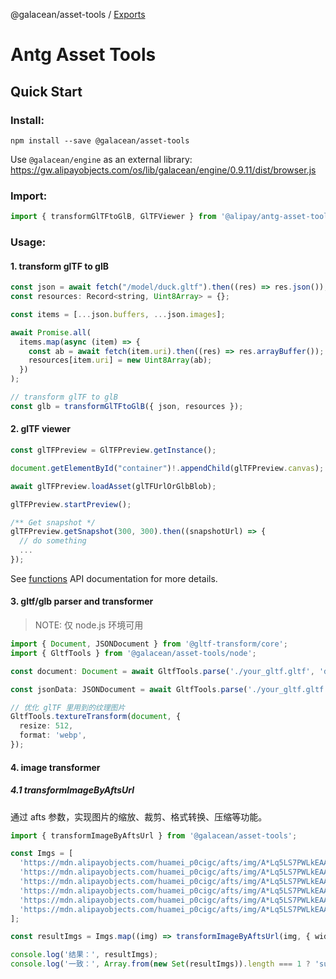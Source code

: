 @galacean/asset-tools / [Exports](modules.md)

# Antg Asset Tools

## Quick Start

### Install:

```shell
npm install --save @galacean/asset-tools
```

Use `@galacean/engine` as an external library: https://gw.alipayobjects.com/os/lib/galacean/engine/0.9.11/dist/browser.js

### Import:

```javascript
import { transformGlTFtoGlB, GlTFViewer } from '@alipay/antg-asset-tools';
```

### Usage:

#### 1. transform glTF to glB

```javascript
const json = await fetch("/model/duck.gltf").then((res) => res.json());
const resources: Record<string, Uint8Array> = {};

const items = [...json.buffers, ...json.images];

await Promise.all(
  items.map(async (item) => {
    const ab = await fetch(item.uri).then((res) => res.arrayBuffer());
    resources[item.uri] = new Uint8Array(ab);
  })
);

// transform glTF to glB
const glb = transformGlTFtoGlB({ json, resources });
```

#### 2. glTF viewer

```javascript
const glTFPreview = GlTFPreview.getInstance();

document.getElementById("container")!.appendChild(glTFPreview.canvas);

await glTFPreview.loadAsset(glTFUrlOrGlbBlob);

glTFPreview.startPreview();

/** Get snapshot */
glTFPreview.getSnapshot(300, 300).then((snapshotUrl) => {
  // do something
  ...
});
```

See [functions](./docs/classes/GlTFPreview.md) API documentation for more details.

#### 3. gltf/glb parser and transformer

> NOTE: 仅 node.js 环境可用

```typescript
import { Document, JSONDocument } from '@gltf-transform/core';
import { GltfTools } from '@galacean/asset-tools/node';

const document: Document = await GltfTools.parse('./your_gltf.gltf', 'document');

const jsonData: JSONDocument = await GltfTools.parse('./your_gltf.gltf', 'json');

// 优化 glTF 里用到的纹理图片
GltfTools.textureTransform(document, {
  resize: 512,
  format: 'webp',
});

```

#### 4. image transformer

##### 4.1 transformImageByAftsUrl

通过 afts 参数，实现图片的缩放、裁剪、格式转换、压缩等功能。

```typescript
import { transformImageByAftsUrl } from '@galacean/asset-tools';

const Imgs = [
  'https://mdn.alipayobjects.com/huamei_p0cigc/afts/img/A*Lq5LS7PWLkEAAAAAAAAAAAAADoB5AQ',
  'https://mdn.alipayobjects.com/huamei_p0cigc/afts/img/A*Lq5LS7PWLkEAAAAAAAAAAAAADoB5AQ/aaa/bbb/ccc.png',
  'https://mdn.alipayobjects.com/huamei_p0cigc/afts/img/A*Lq5LS7PWLkEAAAAAAAAAAAAADoB5AQ/original',
  'https://mdn.alipayobjects.com/huamei_p0cigc/afts/img/A*Lq5LS7PWLkEAAAAAAAAAAAAADoB5AQ/200w_200h',
  'https://mdn.alipayobjects.com/huamei_p0cigc/afts/img/A*Lq5LS7PWLkEAAAAAAAAAAAAADoB5AQ/200w_200h.web',
  'https://mdn.alipayobjects.com/huamei_p0cigc/afts/img/A*Lq5LS7PWLkEAAAAAAAAAAAAADoB5AQ/200w_200h.ccc.web',
];

const resultImgs = Imgs.map((img) => transformImageByAftsUrl(img, { width: 100, height: 100, quality: 80, mode: 'contain' }));

console.log('结果：', resultImgs);
console.log('一致：', Array.from(new Set(resultImgs)).length === 1 ? 'success' : 'fail')
```
